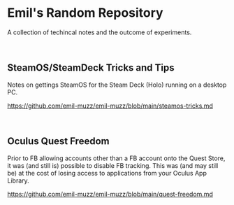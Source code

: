 # Emil's Random Repository
A collection of techincal notes and the outcome of experiments.

&nbsp;

## SteamOS/SteamDeck Tricks and Tips
Notes on gettings SteamOS for the Steam Deck (Holo) running on a desktop PC.

https://github.com/emil-muzz/emil-muzz/blob/main/steamos-tricks.md

&nbsp;

## Oculus Quest Freedom
Prior to FB allowing accounts other than a FB account onto the Quest Store, it was (and still is) possible to disable FB tracking. 
This was (and may still be) at the cost of losing access to applications from your Oculus App Library. 

https://github.com/emil-muzz/emil-muzz/blob/main/quest-freedom.md

&nbsp;
